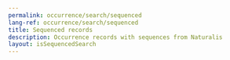 ```yaml
---
permalink: occurrence/search/sequenced
lang-ref: occurrence/search/sequenced
title: Sequenced records
description: Occurrence records with sequences from Naturalis
layout: isSequencedSearch
---
```

